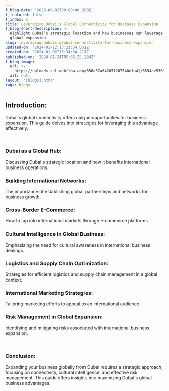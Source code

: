 ```yaml
---
f_blog-date: '2023-08-02T00:00:00.000Z'
f_featured: false
f_index: 5
title: Leveraging Dubai's Global Connectivity for Business Expansion
f_blog-short-description: >-
  Highlight Dubai’s strategic location and how businesses can leverage it for
  global expansion.
slug: leveraging-dubais-global-connectivity-for-business-expansion
updated-on: '2024-01-12T13:21:54.061Z'
created-on: '2024-01-02T13:34:34.211Z'
published-on: '2024-01-24T05:36:25.324Z'
f_blog-image:
  url: >-
    https://uploads-ssl.webflow.com/658d37a64205f287540e1a41/6594ee5363c9543caf686527_mens-shaking-handshake.jpg
  alt: null
layout: '[blogs].html'
tags: blogs
---
```


Introduction:
-------------

Dubai's global connectivity offers unique opportunities for business expansion. This guide delves into strategies for leveraging this advantage effectively.

‍

### Dubai as a Global Hub:

Discussing Dubai's strategic location and how it benefits international business operations.

### Building International Networks:

The importance of establishing global partnerships and networks for business growth.

### Cross-Border E-Commerce:

How to tap into international markets through e-commerce platforms.

### Cultural Intelligence in Global Business:

Emphasizing the need for cultural awareness in international business dealings.

### Logistics and Supply Chain Optimization:

Strategies for efficient logistics and supply chain management in a global context.

### International Marketing Strategies:

Tailoring marketing efforts to appeal to an international audience.

### Risk Management in Global Expansion:

Identifying and mitigating risks associated with international business expansion.

‍

### Conclusion:

Expanding your business globally from Dubai requires a strategic approach, focusing on connectivity, cultural intelligence, and effective risk management. This guide offers insights into maximizing Dubai's global business advantages.
